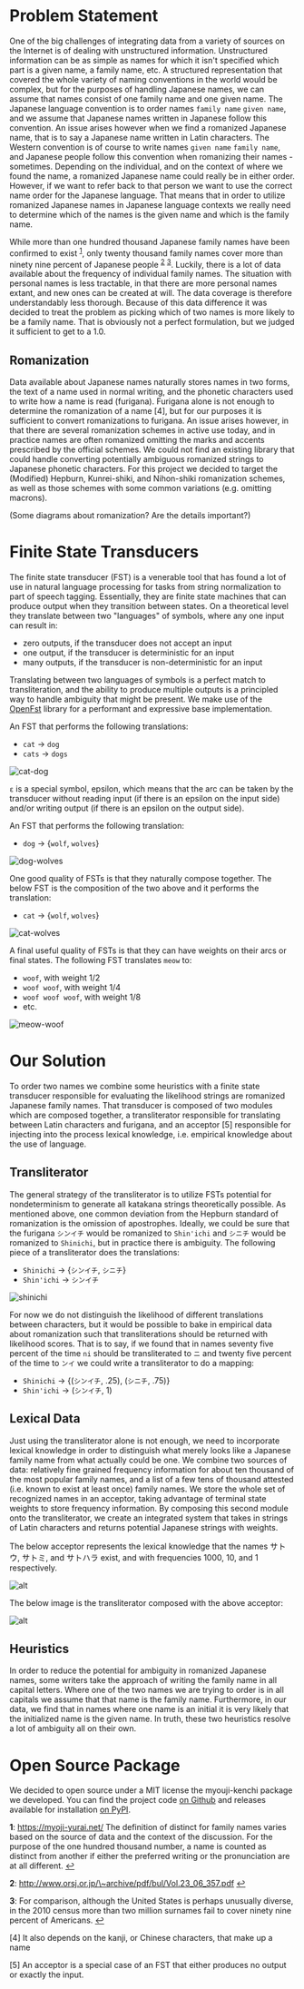 # Problem Statement

One of the big challenges of integrating data 
from a variety of sources on the Internet
is of dealing with unstructured information.
Unstructured information can be as simple as names 
for which it isn't specified
which part is a given name, a family name, etc.
A structured representation that covered
the whole variety of naming conventions in the world
would be complex, 
but for the purposes of handling Japanese names, 
we can assume that names consist of one family name and one given name.
The Japanese language convention is to order names `family name` `given name`,
and we assume that Japanese names written in Japanese follow this convention.
An issue arises however when we find a romanized Japanese name,
that is to say a Japanese name written in Latin characters.
The Western convention is of course to write names `given name` `family name`,
and Japanese people follow this convention when romanizing their names - sometimes.
Depending on the individual,
and on the context of where we found the name,
a romanized Japanese name could really be in either order.
However, 
if we want to refer back to that person 
we want to use the correct name order for the Japanese language.
That means that in order to utilize romanized Japanese names
in Japanese language contexts
we really need to determine which of the names
is the given name and which is the family name.

While more than one hundred thousand 
Japanese family names have been confirmed to exist <sup id="a1">[1](#f1)</sup>,
only twenty thousand family names
cover more than ninety nine percent of Japanese people
<sup id="a2">[2](#f2)</sup> <sup id="a3">[3](#f3)</sup>.
Luckily,
there is a lot of data available about the frequency of individual family names.
The situation with personal names is less tractable,
in that there are more personal names extant,
and new ones can be created at will.
The data coverage is therefore understandably less thorough.
Because of this data difference it was decided to treat the problem as
picking which of two names is more likely to be a family name.
That is obviously not a perfect formulation,
but we judged it sufficient to get to a 1.0.

## Romanization

Data available about Japanese names naturally stores names in two forms,
the text of a name used in normal writing,
and the phonetic characters used to write how a name is read (furigana).
Furigana alone is not enough to determine the romanization of a name [4],
but for our purposes it is sufficient to convert romanizations to furigana.
An issue arises however,
in that there are several romanization schemes in active use today,
and in practice names are often romanized omitting
the marks and accents prescribed by the official schemes.
We could not find an existing library that could handle converting
potentially ambiguous romanized strings 
to Japanese phonetic characters.
For this project we decided to target the 
(Modified) Hepburn, Kunrei-shiki, and Nihon-shiki romanization schemes,
as well as those schemes with some common variations (e.g. omitting macrons).

(Some diagrams about romanization? Are the details important?)


# Finite State Transducers

The finite state transducer (FST) is a venerable tool 
that has found a lot of use in natural language processing 
for tasks from string normalization to part of speech tagging.
Essentially, they are finite state machines
that can produce output when they transition between states.
On a theoretical level they translate between two "languages" of symbols,
where any one input can result in:
* zero outputs, if the transducer does not accept an input
* one output, if the transducer is deterministic for an input
* many outputs, if the transducer is non-deterministic for an input

Translating between two languages of symbols is a perfect match to transliteration,
and the ability to produce multiple outputs
is a principled way to handle ambiguity that might be present.
We make use of the [OpenFst](http://www.openfst.org/twiki/bin/view/FST/WebHome) 
library for a performant and expressive base implementation.

An FST that performs the following translations:
* `cat` -> `dog`
* `cats` -> `dogs`

![cat-dog](img/cat-dog.svg)

`ε` is a special symbol, epsilon, 
which means that the arc can be taken by the transducer 
without reading input (if there is an epsilon on the input side)
and/or writing output (if there is an epsilon on the output side).

An FST that performs the following translation:
* `dog` -> {`wolf`, `wolves`}

![dog-wolves](img/dog-wolves.svg)

One good quality of FSTs is that they naturally compose together.
The below FST is the composition of the two above 
and it performs the translation:
* `cat` -> {`wolf`, `wolves`}

![cat-wolves](img/cat-wolves.svg)

A final useful quality of FSTs is that 
they can have weights on their arcs or final states.
The following FST translates `meow` to:
* `woof`, with weight 1/2
* `woof woof`, with weight 1/4
* `woof woof woof`, with weight 1/8
* etc.

![meow-woof](img/meow-woof.svg)


# Our Solution

To order two names we combine some heuristics
with a finite state transducer responsible for 
evaluating the likelihood strings are romanized Japanese family names.
That transducer is composed of two modules which are composed together,
a transliterator responsible for 
translating between Latin characters and furigana,
and an acceptor [5] responsible for 
injecting into the process lexical knowledge,
i.e. empirical knowledge about the use of language.


## Transliterator

The general strategy of the transliterator
is to utilize FSTs potential for nondeterminism
to generate all katakana strings theoretically possible.
As mentioned above, 
one common deviation from the Hepburn standard of romanization 
is the omission of apostrophes.
Ideally, 
we could be sure that the furigana `シンイチ` would be romanized to `Shin'ichi`
and `シニチ` would be romanized to `Shinichi`,
but in practice there is ambiguity.
The following piece of a transliterator does the translations:
* `Shinichi` -> {`シンイチ`, `シニチ`}
* `Shin'ichi` -> `シンイチ`

![shinichi](img/shinichi.svg)

For now we do not distinguish
the likelihood of different translations between characters,
but it would be possible to bake in empirical data about romanization
such that transliterations should be returned with likelihood scores.
That is to say,
if we found that in names seventy five percent of the time `ni`
should be transliterated to `ニ` and twenty five percent of the time to `ンイ`
we could write a transliterator to do a mapping:
* `Shinichi` -> {(`シンイチ`, .25), (`シニチ`, .75)}
* `Shin'ichi` -> (`シンイチ`, 1)


## Lexical Data

Just using the transliterator alone is not enough,
we need to incorporate lexical knowledge 
in order to distinguish what merely looks like a Japanese family name
from what actually could be one.
We combine two sources of data: 
relatively fine grained frequency information 
for about ten thousand of the most popular family names,
and a list of a few tens of thousand 
attested (i.e. known to exist at least once) family names.
We store the whole set of recognized names in an acceptor,
taking advantage of terminal state weights to store frequency information.
By composing this second module onto the transliterator,
we create an integrated system that takes in strings of Latin characters 
and returns potential Japanese strings with weights.

The below acceptor represents the lexical knowledge that the names
サトウ, サトミ, and サトハラ exist,
and with frequencies 1000, 10, and 1 respectively.

![alt](img/satoumi.svg)

The below image is the transliterator composed with the above acceptor:

![alt](./img/transliterate-satoumi.svg)

## Heuristics

In order to reduce the potential for ambiguity in romanized Japanese names,
some writers take the approach of writing the family name in all capital letters.
Where one of the two names we are trying to order is in all capitals
we assume that that name is the family name.
Furthermore,
in our data,
we find that in names where one name is an initial it is very likely that
the initialized name is the given name.
In truth,
these two heuristics resolve a lot of ambiguity all on their own.


# Open Source Package

We decided to open source under a MIT license 
the myouji-kenchi package we developed.
You can find the project code 
[on Github](https://github.com/scouty-inc/myouji-kenchi)
and releases available for installation 
[on PyPI](https://pypi.org/project/myouji-kenchi/).


<b id="f1">1</b>: https://myoji-yurai.net/ The definition of distinct for family names
varies based on the source of data and the context of the discussion. For the
purpose of the one hundred thousand number, a name is counted as distinct from
another if either the preferred writing or the pronunciation are at all
different. [↩](#a1)

<b id="f2">2</b>: http://www.orsj.or.jp/\~archive/pdf/bul/Vol.23_06_357.pdf [↩](#a2)

<b id="f3">3</b>: For comparison,
although the United States is perhaps unusually diverse,
in the 2010 census more than two million surnames 
fail to cover ninety nine percent of Americans.
[↩](#a3)

\[4\] It also depends on the kanji, or Chinese characters, that make up a name

\[5\] An acceptor is a special case of an FST that either produces no output or exactly the input.
